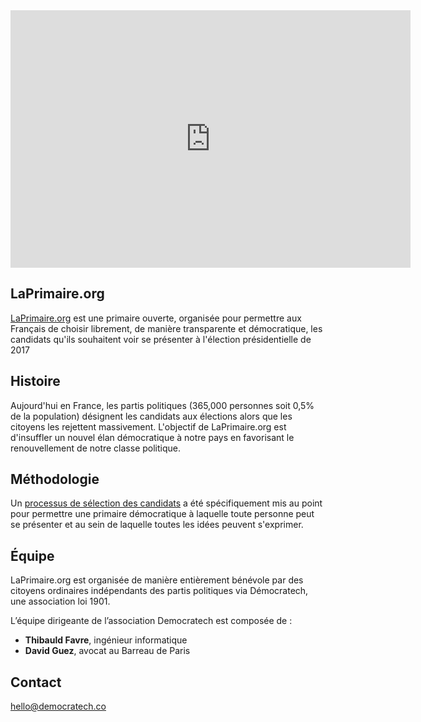 <!--

---
title: La Primaire
description: La Primaire propose un processus transparent et ouvert pour désigner un candidat citoyen pour les prochaines élections présidentielles.
image_url: https://github.com/multibao/contributions/blob/master/media/primaire_francais.jpg?raw=true
---

-->

<iframe width="640" height="412" src="https://www.youtube.com/embed/pVRkKp8r5Zs?list=PL8bxkCnxvENRIRlgums5ssXjkuyLZN3LA" frameborder="0" allowfullscreen></iframe>


## LaPrimaire.org

[LaPrimaire.org](https://laprimaire.org) est une primaire ouverte, organisée pour permettre aux Français de choisir librement, de manière transparente et démocratique, les candidats qu'ils souhaitent voir se présenter à l'élection présidentielle de 2017 


## Histoire

Aujourd'hui en France, les partis politiques (365,000 personnes soit 0,5% de la population) désignent les candidats aux élections alors que les citoyens les rejettent massivement. L'objectif de LaPrimaire.org est d'insuffler un nouvel élan démocratique à notre pays en favorisant le renouvellement de notre classe politique.


## Méthodologie

Un [processus de sélection des candidats](https://laprimaire.org/deroulement/) a été spécifiquement mis au point pour permettre une primaire démocratique à laquelle toute personne peut se présenter et au sein de laquelle toutes les idées peuvent s'exprimer.


## Équipe

LaPrimaire.org est organisée de manière entièrement bénévole par des citoyens ordinaires indépendants des partis politiques via Démocratech, une association loi 1901.

L’équipe dirigeante de l’association Democratech est composée de :
- **Thibauld Favre**, ingénieur informatique
- **David Guez**, avocat au Barreau de Paris


## Contact

[hello@democratech.co](mailto:hello@democratech.co)
